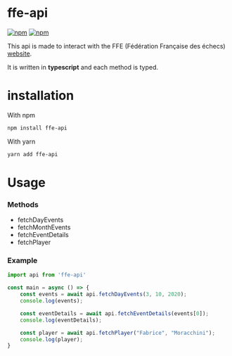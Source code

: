 # ffe-api
[![npm](https://img.shields.io/npm/v/ffe-api.svg)](https://www.npmjs.com/package/ffe-api)
[![npm](https://img.shields.io/npm/l/ffe-api.svg)](https://github.com/noeRls/FFE-api/blob/master/LICENSE)


This api is made to interact with the FFE (Fédération Française des échecs) [website](http://www.echecs.asso.fr/).

It is written in **typescript** and each method is typed.

# installation

With npm
```sh
npm install ffe-api
```

With yarn
```sh
yarn add ffe-api
```

# Usage

### Methods
- fetchDayEvents
- fetchMonthEvents
- fetchEventDetails
- fetchPlayer

### Example
```ts
import api from 'ffe-api'

const main = async () => {
    const events = await api.fetchDayEvents(3, 10, 2020);
    console.log(events);

    const eventDetails = await api.fetchEventDetails(events[0]);
    console.log(eventDetails);

    const player = await api.fetchPlayer("Fabrice", "Moracchini");
    console.log(player);
}
```

